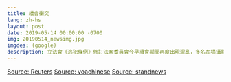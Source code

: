 ```yaml
---
title: 續會衝突
lang: zh-hs
layout: post
date: 2019-05-14 00:00:00 -0700
img: 20190514_newsimg.jpg
imgdes: (google)
description: 立法會《逃犯條例》修訂法案委員會今早續會期間再度出現混亂，多名在場攝影記者稱，其間遭立法會保安人員阻撓採訪及拉扯。，反對派用暴力手段阻止法案委員會開會
---
```


[Source: Reuters](https://www.reuters.com/article/us-hongkong-politics-extradition/hong-kong-lawmakers-clash-over-what-democrats-call-evil-extradition-bill-idUSKCN1SK12D)
[Source: voachinese](https://www.voachinese.com/a/fugitive-law-went-nowhere-20190514/4916379.html)
[Source: standnews](https://thestandnews.com/politics/%E8%A8%98%E5%8D%94-%E5%B0%8D%E7%AB%8B%E6%9C%83%E4%BF%9D%E5%AE%89%E9%98%BB%E7%A4%99%E6%8E%A1%E8%A8%AA%E6%84%9F%E9%81%BA%E6%86%BE-%E4%BF%83%E6%A2%81%E5%90%9B%E5%BD%A5%E6%BE%84%E6%B8%85%E7%AB%8B%E5%A0%B4/)